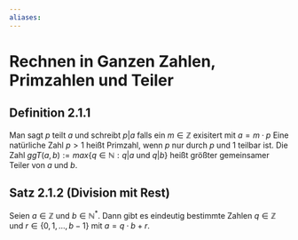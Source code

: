 ```yaml
---
aliases: 
---
```

# Rechnen in Ganzen Zahlen, Primzahlen und Teiler
## Definition 2.1.1
Man sagt $p$ teilt $a$ und schreibt $p|a$ falls ein $m \in \mathbb{Z}$ exisitert mit $a=m\cdot p$ 
Eine natürliche Zahl $p>1$ heißt Primzahl, wenn $p$ nur durch $p$ und $1$ teilbar ist.
Die Zahl $ggT(a,b):=max\{q\in\mathbb{N} : q|a \text{ und } q|b\}$ heißt größter gemeinsamer Teiler von $a$ und $b$.
## Satz 2.1.2 (Division mit Rest)
Seien $a\in\mathbb{Z}$ und $b\in\mathbb{N}^*$. Dann gibt es eindeutig bestimmte Zahlen $q\in \mathbb{Z}$ und $r\in\{0,1,\dotso , b-1\}$ mit $a=q\cdot b+r$.